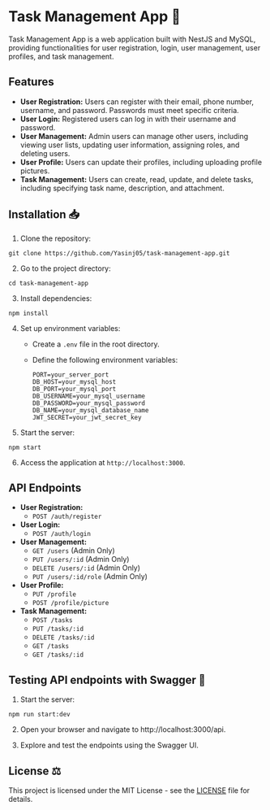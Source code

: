 # Task Management App 📝

Task Management App is a web application built with NestJS and MySQL, providing functionalities for user registration, login, user management, user profiles, and task management.

## Features

- **User Registration:** Users can register with their email, phone number, username, and password. Passwords must meet specific criteria.
- **User Login:** Registered users can log in with their username and password.
- **User Management:** Admin users can manage other users, including viewing user lists, updating user information, assigning roles, and deleting users.
- **User Profile:** Users can update their profiles, including uploading profile pictures.
- **Task Management:** Users can create, read, update, and delete tasks, including specifying task name, description, and attachment.

## Installation 📥

1. Clone the repository:

```
git clone https://github.com/Yasinj05/task-management-app.git
```

2. Go to the project directory:

```
cd task-management-app
```

3. Install dependencies:

```
npm install
```

4. Set up environment variables:

   - Create a `.env` file in the root directory.
   - Define the following environment variables:

     ```
     PORT=your_server_port
     DB_HOST=your_mysql_host
     DB_PORT=your_mysql_port
     DB_USERNAME=your_mysql_username
     DB_PASSWORD=your_mysql_password
     DB_NAME=your_mysql_database_name
     JWT_SECRET=your_jwt_secret_key
     ```

5. Start the server:

```
npm start
```

6. Access the application at `http://localhost:3000`.

## API Endpoints

- **User Registration:**
  - `POST /auth/register`
- **User Login:**
  - `POST /auth/login`
- **User Management:**
  - `GET /users` (Admin Only)
  - `PUT /users/:id` (Admin Only)
  - `DELETE /users/:id` (Admin Only)
  - `PUT /users/:id/role` (Admin Only)
- **User Profile:**
  - `PUT /profile`
  - `POST /profile/picture`
- **Task Management:**
  - `POST /tasks`
  - `PUT /tasks/:id`
  - `DELETE /tasks/:id`
  - `GET /tasks`
  - `GET /tasks/:id`

## Testing API endpoints with Swagger 🧪

1. Start the server:

```
npm run start:dev
```

2. Open your browser and navigate to http://localhost:3000/api.

3. Explore and test the endpoints using the Swagger UI.

## License ⚖️

This project is licensed under the MIT License - see the [LICENSE](LICENSE) file for details.
